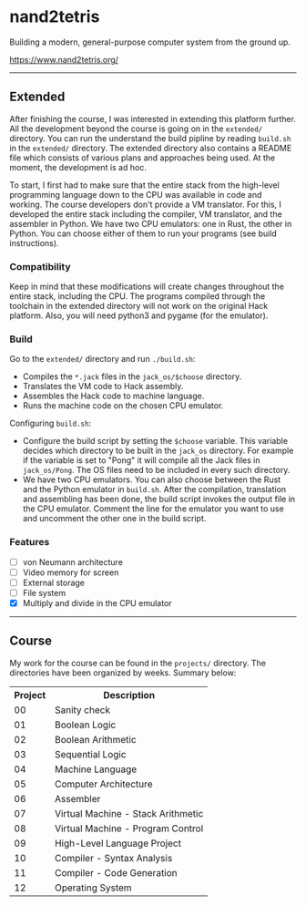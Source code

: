 # nand2tetris

Building a modern, general-purpose computer system from the ground up.

https://www.nand2tetris.org/

----

## Extended

After finishing the course, I was interested in extending this platform further.
All the development beyond the course is going on in the `extended/` directory.
You can run the understand the build pipline by reading `build.sh` in the
`extended/` directory. The extended directory also contains a README file which
consists of various plans and approaches being used. At the moment, the
development is ad hoc.

To start, I first had to make sure that the entire stack from the high-level
programming language down to the CPU was available in code and working. The
course developers don't provide a VM translator. For this, I developed the
entire stack including the compiler, VM translator, and the assembler in Python.
We have two CPU emulators: one in Rust, the other in Python. You can choose
either of them to run your programs (see build instructions).

### Compatibility

Keep in mind that these modifications will create changes throughout the entire
stack, including the CPU. The programs compiled through the toolchain in the
extended directory will not work on the original Hack platform. Also, you will
need python3 and pygame (for the emulator).

### Build

Go to the `extended/` directory and run `./build.sh`:

- Compiles the `*.jack` files in the `jack_os/$choose` directory.
- Translates the VM code to Hack assembly.
- Assembles the Hack code to machine language.
- Runs the machine code on the chosen CPU emulator.

Configuring `build.sh`:

- Configure the build script by setting the `$choose` variable. This variable
  decides which directory to be built in the `jack_os` directory. For example
  if the variable is set to "Pong" it will compile all the Jack files in
  `jack_os/Pong`. The OS files need to be included in every such directory.
- We have two CPU emulators. You can also choose between the Rust and the Python
  emulator in `build.sh`. After the compilation, translation and assembling has
  been done, the build script invokes the output file in the CPU emulator.
  Comment the line for the emulator you want to use and uncomment the other one
  in the build script.

### Features

- [ ] von Neumann architecture
- [ ] Video memory for screen
- [ ] External storage
- [ ] File system
- [x] Multiply and divide in the CPU emulator

----

## Course

My work for the course can be found in the `projects/` directory.
The directories have been organized by weeks. Summary below:

<table>
<tr>
<th>Project</th>
<th>Description</th>
</tr>

<tr>
<td>00</td>
<td>Sanity check</td>
</tr>

<tr>
<td>01</td>
<td>Boolean Logic</td>
</tr>

<tr>
<td>02</td>
<td>Boolean Arithmetic</td>
</tr>

<tr>
<td>03</td>
<td>Sequential Logic</td>
</tr>

<tr>
<td>04</td>
<td>Machine Language</td>
</tr>

<tr>
<td>05</td>
<td>Computer Architecture </td>
</tr>

<tr>
<td>06</td>
<td>Assembler</td>
</tr>

<tr>
<td>07</td>
<td>Virtual Machine - Stack Arithmetic</td>
</tr>

<tr>
<td>08</td>
<td>Virtual Machine - Program Control</td>
</tr>

<tr>
<td>09</td>
<td>High-Level Language Project</td>
</tr>

<tr>
<td>10</td>
<td>Compiler - Syntax Analysis</td>
</tr>

<tr>
<td>11</td>
<td>Compiler - Code Generation</td>
</tr>

<tr>
<td>12</td>
<td>Operating System</td>
</tr>
